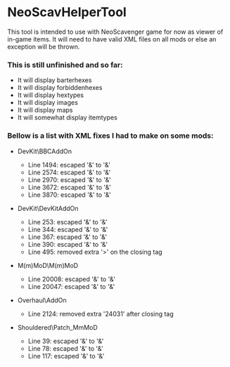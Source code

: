 # NeoScavHelperTool

This tool is intended to use with NeoScavenger game for now as viewer of in-game items.
It will need to have valid XML files on all mods or else an exception will be thrown.

### This is still unfinished and so far:
- It will display barterhexes
- It will display forbiddenhexes
- It will display hextypes
- It will display images
- It will display maps
- It will somewhat display itemtypes

### Bellow is a list with XML fixes I had to make on some mods:
+ DevKit\BBCAddOn
  - Line 1494: escaped '&' to '&amp;'
  - Line 2574: escaped '&' to '&amp;'
  - Line 2970: escaped '&' to '&amp;'
  - Line 3672: escaped '&' to '&amp;'
  - Line 3870: escaped '&' to '&amp;'

+ DevKit\DevKitAddOn
	- Line 253: escaped '&' to '&amp;'
	- Line 344: escaped '&' to '&amp;'
	- Line 367: escaped '&' to '&amp;'
	- Line 390: escaped '&' to '&amp;'
	- Line 495: removed extra '>' on the closing tag

+ M(m)MoD\M(m)MoD
	- Line 20008: escaped '&' to '&amp;'
	- Line 20047: escaped '&' to '&amp;'

+ Overhaul\AddOn
	- Line 2124: removed extra '24031' after closing tag
	
+ Shouldered\Patch_MmMoD
	- Line 39: escaped '&' to '&amp;'
	- Line 78: escaped '&' to '&amp;'
	- Line 117: escaped '&' to '&amp;'
